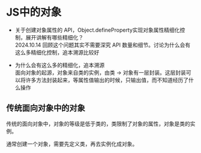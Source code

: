 # JS中的对象
- 关于创建对象属性的 API，Object.defineProperty实现对象属性精细化控制，展开讲解有哪些精细化？  
2024.10.14 回顾这个问题其实不需要深究 API 数量和细节。讨论为什么会有这么多精细化控制，追本溯源比较好

- 为什么会有这么多的精细化，追本溯源  
面向对象的起源，对象来自类的实例，由类 -> 对象有一层封装。这层封装可以将许多方法封装起来，等属性值输出的时候，只输出值，而不知道经历了什么操作  

## 传统面向对象中的对象
传统的面向对象中，对象的等级是低于类的，类限制了对象的属性，对象是类的实例。  

通常创建一个对象，需要先定义类，再去实例化成对象。



